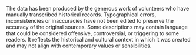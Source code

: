 The data has been produced by the generous work of volunteers who have manually transcribed historical records. Typographical errors, inconsistencies or inaccuracies have not been edited to preserve the accuracy of the original sources. Some descriptions may contain language that could be considered offensive, controversial, or triggering to some readers. It reflects the historical and cultural context in which it was created and may not align with contemporary values or sensibilities.
